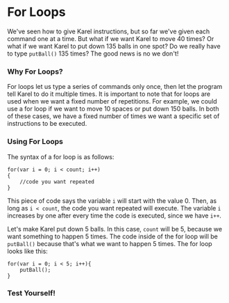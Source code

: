 # For Loops

We've seen how to give Karel instructions, but so far we've given each command one at a time.  But what if we want Karel to move 40 times?  Or what if we want Karel to put down 135 balls in one spot?  Do we really have to type ```putBall()``` 135 times?  The good news is no we don't!

### Why For Loops?
For loops let us type a series of commands only  once, then let the program tell Karel to do it multiple times. It is important to note that for loops are used when we want a fixed number of repetitions. For example, we could use a for loop if we want to move 10 spaces or put down 150 balls.  In both of these cases, we have a fixed number of times we want a specific set of instructions to be executed.

### Using For Loops
The syntax of a for loop is as follows:

```
for(var i = 0; i < count; i++)
{
    //code you want repeated
}
```

This piece of code says the variable `i` will start with the value 0.  Then, as long as `i < count`, the code you want repeated will execute.  The variable `i` increases by one after every time the code is executed, since we have `i++`.

Let's make Karel put down 5 balls.  In this case, `count` will be 5, because we want something to happen 5 times.  The code inside of the for loop will be `putBall()` because that's what we want to happen 5 times.  The for loop looks like this:

```
for(var i = 0; i < 5; i++){
    putBall();
}
```


### Test Yourself!